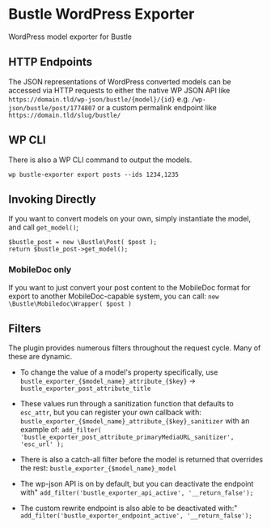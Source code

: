 # Bustle WordPress Exporter

WordPress model exporter for Bustle

## HTTP Endpoints

The JSON representations of WordPress converted models can be accessed via HTTP requests to either the native WP JSON API like `https://domain.tld/wp-json/bustle/{model}/{id}` e.g. `/wp-json/bustle/post/1774807` or a custom permalink endpoint like `https://domain.tld/slug/bustle/`

## WP CLI

There is also a WP CLI command to output the models.

`wp bustle-exporter export posts --ids 1234,1235`

## Invoking Directly

If you want to convert models on your own, simply instantiate the model, and call `get_model()`;

```
$bustle_post = new \Bustle\Post( $post );
return $bustle_post->get_model();
```
### MobileDoc only

If you want to just convert your post content to the MobileDoc format for export to another MobileDoc-capable system, you can call: `new \Bustle\Mobiledoc\Wrapper( $post )`

## Filters

The plugin provides numerous filters throughout the request cycle. Many of these are dynamic.

* To change the value of a model's property specifically, use
`bustle_exporter_{$model_name}_attribute_{$key}` -> `bustle_exporter_post_attribute_title`

* These values run through a sanitization function that defaults to `esc_attr`, but you can register your own callback with:
`bustle_exporter_{$model_name}_attribute_{$key}_sanitizer` with an example of: 
`add_filter( 'bustle_exporter_post_attribute_primaryMediaURL_sanitizer', 'esc_url' );`

* There is also a catch-all filter before the model is returned that overrides the rest:
`bustle_exporter_{$model_name}_model`

* The wp-json API is on by default, but you can deactivate the endpoint with" 
`add_filter('bustle_exporter_api_active', '__return_false');`

* The custom rewrite endpoint is also able to be deactivated with:" 
`add_filter('bustle_exporter_endpoint_active', '__return_false');`